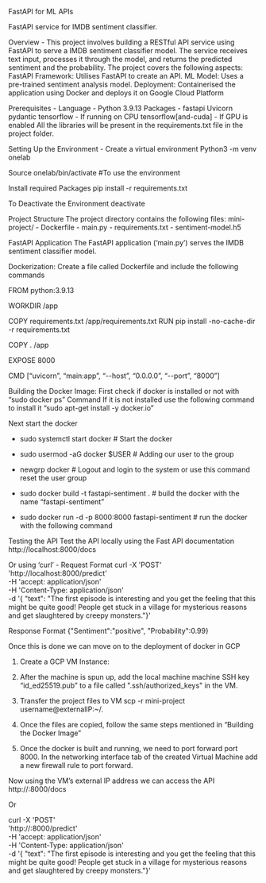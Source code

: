 FastAPI for ML APIs

FastAPI service for IMDB sentiment classifier.

Overview -
This project involves building a RESTful API service using FastAPI to serve a IMDB sentiment classifier model. The service receives text input, processes it through the model, and returns the predicted sentiment and the probability. The project covers the following aspects:
FastAPI Framework: Utilises FastAPI to create an API.
ML Model: Uses a pre-trained sentiment analysis model.
Deployment: Containerised the application using Docker and deploys it on Google Cloud Platform

Prerequisites - 
Language - Python 3.9.13
Packages -
fastapi
Uvicorn
pydantic
tensorflow - If running on CPU
tensorflow[and-cuda] - If GPU is enabled
All the libraries will be present in the requirements.txt file in the project folder.

Setting Up the Environment -
Create a virtual environment
Python3 -m venv onelab

Source onelab/bin/activate #To use the environment

Install required Packages
pip install -r requirements.txt

To Deactivate the Environment
deactivate

Project Structure
The project directory contains the following files:
mini-project/
	- Dockerfile
	- main.py
	- requirements.txt
	- sentiment-model.h5


FastAPI Application
The FastAPI application (‘main.py’) serves the IMDB sentiment classifier model.


Dockerization:
Create a file called Dockerfile and include the following commands

FROM python:3.9.13

WORKDIR /app

COPY requirements.txt /app/requirements.txt
RUN pip install -no-cache-dir -r requirements.txt

COPY . /app

EXPOSE 8000

CMD [“uvicorn”, “main:app”, “--host”, “0.0.0.0”, “--port”, “8000”]


Building the Docker Image:
First check if docker is installed or not with “sudo docker ps” Command
If it is not installed use the following command to install it
“sudo apt-get install -y docker.io”

Next start the docker
- sudo systemctl start docker # Start the docker

- sudo usermod -aG docker $USER # Adding our user to the group

- newgrp docker # Logout and login to the system or use this command reset the user group

- sudo docker build -t fastapi-sentiment .  # build the docker with the name “fastapi-sentiment”

- sudo docker run -d -p 8000:8000 fastapi-sentiment  # run the docker with the following command



Testing the API
Test the API locally using the Fast API documentation
http://localhost:8000/docs

Or using ‘curl’ - Request Format
curl -X 'POST' \
  'http://localhost:8000/predict' \
  -H 'accept: application/json' \
  -H 'Content-Type: application/json' \
  -d '{
  "text": "The first episode is interesting and you get the feeling that this might be quite good! People get stuck in a village for mysterious reasons and get slaughtered by creepy monsters."}'

Response Format
{"Sentiment":"positive", "Probability":0.99}


Once this is done we can move on to the deployment of docker in GCP 
1. Create a GCP VM Instance:

2. After the machine is spun up, add the local machine machine SSH key “id_ed25519.pub” to a file called ".ssh/authorized_keys" in the VM.

3. Transfer the project files to VM
scp -r mini-project username@externalIP:~/.

4. Once the files are copied, follow the same steps mentioned in “Building the Docker Image”

5. Once the docker is built and running, we need to port forward port 8000. 
In the networking interface tab of the created Virtual Machine add a new firewall rule to port forward.

Now using the VM’s external IP address we can access the API
http://<external-ip>:8000/docs 

Or 

curl -X 'POST' \
  'http://<external-ip>:8000/predict' \
  -H 'accept: application/json' \
  -H 'Content-Type: application/json' \
  -d '{
  "text": "The first episode is interesting and you get the feeling that this might be quite good! People get stuck in a village for mysterious reasons and get slaughtered by creepy monsters."}'
